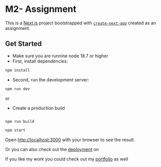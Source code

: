 # M2- Assignment

This is a [Next.js](https://nextjs.org/) project bootstrapped with [`create-next-app`](https://github.com/vercel/next.js/tree/canary/packages/create-next-app) created as an assignment.

## Get Started

- Make sure you are runnine node 18.7 or higher
- First, install dependencies:

```bash
npm install
```

- Second, run the development server:

```bash
npm run dev
```

or

- Create a production build

```bash

npm run build

npm start

```

Open [http://localhost:3000](http://localhost:3000) with your browser to see the result.

Or you can also check out the [deployment](https://m2-assignment.vercel.app) on

If you like my work you could check out my [portfolio](https://hannanimtiaz.com) as well
